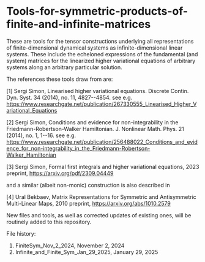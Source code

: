 # Tools-for-symmetric-products-of-finite-and-infinite-matrices
These are tools for the tensor constructions underlying all representations of finite-dimensional dynamical systems as infinite-dimensional linear systems.
These include the echeloned expressions of the fundamental (and system) matrices for the linearized higher variational equations of arbitrary systems along an arbitrary particular solution.

The references these tools draw from are:

[1] Sergi Simon, Linearised higher variational equations. Discrete Contin. Dyn. Syst. 34 (2014), no. 11, 4827--4854.
see e.g. https://www.researchgate.net/publication/267330555_Linearised_Higher_Variational_Equations

[2] Sergi Simon, Conditions and evidence for non-integrability in the Friedmann-Robertson-Walker Hamiltonian. J. Nonlinear Math. Phys. 21 (2014), no. 1, 1--16.
see e.g. https://www.researchgate.net/publication/256488022_Conditions_and_evidence_for_non-integrability_in_the_Friedmann-Robertson-Walker_Hamiltonian

[3] Sergi Simon, Formal first integrals and higher variational equations, 2023 preprint, https://arxiv.org/pdf/2309.04449

and a similar (albeit non-monic) construction is also described in 

[4] Ural Bekbaev, Matrix Representations for Symmetric and Antisymmetric Multi-Linear Maps, 2010 preprint, https://arxiv.org/abs/1010.2579

New files and tools, as well as corrected updates of existing ones, will be routinely added to this repository.

File history:
1. FiniteSym_Nov_2_2024, November 2, 2024
2. Infinite_and_Finite_Sym_Jan_29_2025, January 29, 2025
